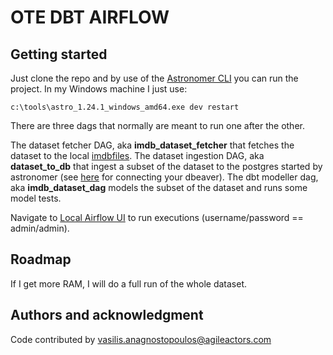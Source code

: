 # OTE DBT AIRFLOW



## Getting started

Just clone the repo and by use of the [Astronomer CLI](https://docs.astronomer.io/astro/cli/install-cli)
you can run the project. In my Windows machine I just use:

```
c:\tools\astro_1.24.1_windows_amd64.exe dev restart
```

There are three dags that normally are meant to run one after the other.

The dataset fetcher DAG, aka **imdb_dataset_fetcher** that fetches the dataset to the local [imdbfiles](dbt/imdbfiles).
The dataset ingestion DAG, aka **dataset_to_db** that ingest a subset of the dataset to the postgres started by astronomer 
(see [here](dbt/imdb_dataset_article/profiles.yml) for connecting your dbeaver).
The dbt modeller dag, aka **imdb_dataset_dag**  models the subset of the dataset and runs some model tests.

Navigate to [Local Airflow UI](http:/localhost:8080) to run executions (username/password == admin/admin).

## Roadmap
If I get more RAM, I will do a full run of the whole dataset.

## Authors and acknowledgment
Code contributed by vasilis.anagnostopoulos@agileactors.com